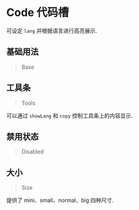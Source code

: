 <!-- @api: OtCode.vue/OtCodeAPI.md -->

# Code 代码槽

可设定 `lang` 并根据语言进行高亮展示.

## 基础用法

> Base



## 工具条

> Tools

可以通过 `showLang` 和 `copy` 控制工具条上的内容显示.

## 禁用状态

> Disabled



## 大小

> Size

提供了 mini、small、normal、big 四种尺寸.
